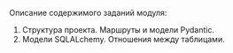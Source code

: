 Описание содержимого заданий модуля:
1. Структура проекта. Маршруты и модели Pydantic.
2. Модели SQLALchemy. Отношения между таблицами.
